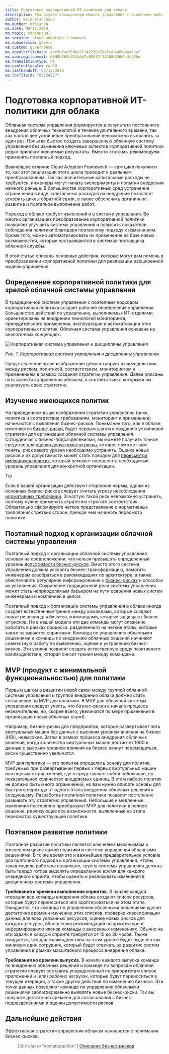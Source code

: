 ```yaml
---
title: Подготовка корпоративной ИТ-политики для облака
description: Реализуйте расширенную модель управления с основными действиями, такими как поэтапные изменения корпоративной политики и автоматическое применение.
author: BrianBlanchard
ms.author: brblanch
ms.date: 09/17/2019
ms.topic: conceptual
ms.service: cloud-adoption-framework
ms.subservice: govern
ms.custom: governance
ms.openlocfilehash: eec9c7ae36dbe92142226e78afcdd465e4aa66a2
ms.sourcegitcommit: 60d8b863d431b5d7c005f2f14488620b6c4c49be
ms.translationtype: HT
ms.contentlocale: ru-RU
ms.lasthandoff: 05/12/2020
ms.locfileid: "83224227"
---
```

<!-- markdownlint-disable MD026 -->

# <a name="prepare-corporate-it-policy-for-the-cloud"></a>Подготовка корпоративной ИТ-политики для облака

Облачная система управления формируется в результате постоянного внедрения облачных технологий в течение длительного времени, так как настоящее устойчивое преобразование невозможно выполнить за один раз. Попытка быстро создать завершенную облачную систему управления без изменения ключевых аспектов корпоративной политики редко приносит желаемые результаты. Вместо этого мы рекомендуем применять поэтапный подход.

Важнейшее отличие Cloud Adoption Framework — сам цикл покупки и то, как этот реализация этого цикла приводит к реальным преобразованиям. Так как значительные капитальные расходы не требуются, инженеры могут начать эксперименты и попытки внедрения намного раньше. В большинстве корпоративных сред устранение ограничения в виде капитальных расходов на внедрение позволяет ускорить циклы обратной связи, а также обеспечить органичное развитие и поэтапное выполнение работ.

Переход в облако требует изменений и в системе управления. Во многих организациях преобразование корпоративной политики позволяет улучшить систему управления и повысить показатели соблюдения политики благодаря поэтапному подходу к изменениям. Кроме того, можно автоматизировать их применение на базе новых возможностей, которые настраиваются в системах поставщика облачной службы.

В этой статье описаны основные действия, которые могут вам помочь в преобразовании корпоративной политики для реализации расширенной модели управления.

## <a name="define-corporate-policy-to-mature-cloud-governance"></a>Определение корпоративной политики для зрелой облачной системы управления

В традиционной системе управления с поэтапным подходом корпоративная политика создает рабочее определение управления. Большинство действий по управлению, выполняемых ИТ-отделами, ориентированы на внедрение технологий мониторинга, принудительного применения, эксплуатации и автоматизации этих корпоративных политик. Облачная система управления основана на аналогичных концепциях.

![Корпоративная система управления и дисциплины управления](../../_images/operational-transformation-govern-highres.png)

_Рис. 1. Корпоративная система управления и дисциплины управления._

Представленное выше изображение демонстрирует взаимодействия между риском, политикой, соответствием, мониторингом и применением в рамках создания стратегии управления. Далее описаны пять аспектов управления облаком, в соответствии с которыми вы реализуете свою стратегию.

## <a name="review-existing-policies"></a>Изучение имеющихся политик

На приведенном выше изображении стратегии управления (риск, политика и соответствие требованиям, мониторинг и применение) начинаются с выявления бизнес-рисков. Понимание того, как в облаке изменяются [бизнес-риски](./business-risk.md), будет первым шагом к созданию устойчивой стратегии для организации облачной системы управления. Сотрудничая с бизнес-подразделениями, вы можете получить точное средство для [оценки допустимости риска](./risk-tolerance.md), которое поможет вам понять, риск какого уровня необходимо устранить. Оценка новых рисков и их допустимости может стать поводом для [пересмотра имеющихся политик](./cloud-policy-review.md), который поможет определить необходимый уровень управления для конкретной организации.

> [!TIP]
> Если в вашей организации действуют сторонние нормы, одним из основных бизнес-рисков следует считать угрозу несоблюдения [нормативных требований](./regulatory-compliance.md). Зачастую такой риск невозможно устранить, поэтому нужно применять стратегию строгого соответствия. Обязательно сформируйте четкое представление о нормативных требованиях третьих сторон, прежде чем начинать пересмотр политики.

## <a name="an-incremental-approach-to-cloud-governance"></a>Поэтапный подход к организации облачной системы управления

Поэтапный подход к организации облачной системы управления основан на предположении, что нельзя превышать определенный уровень [допустимости бизнес-рисков](./risk-tolerance.md). Вместо этого система управления должна ускорять бизнес-трансформацию, помогать инженерам разобраться в рекомендациях по архитектуре, а также обеспечивать регулярное информирование о [бизнес-рисках](./business-risk.md) и способах их устранения. Сохранение традиционной роли системы управления может стать непреодолимым барьером на пути освоения новых систем инженерами и компанией в целом.

Поэтапный подход к организации системы управления в облаке иногда создает естественные трения между командами, которые создают новые решения для бизнеса, и командами, которые защищают бизнес от рисков. Но в нашей модели эти две команды могут слаженно работать в рамках процесса, разделенного на четкие этапы, которые также называются спринтами. Команда по управлению облачными решениями и команды по внедрению облачных решений начинают совместную работу по выявлению, оценке и устранению бизнес-рисков. Эти усилия позволят создать естественную среду позитивного взаимодействия, которая снизит трения между командами.

## <a name="minimum-viable-product-mvp-for-policy"></a>MVP (продукт с минимальной функциональностью) для политики

Первым шагом в развитии новой связи между группой облачной системы управления и группой внедрения облака должно стать соглашение по MVP для политики. В MVP для облачной системы управления следует учесть, что бизнес-риски в начале процесса незначительны, но, скорее всего, увеличатся по мере применения в организации новых облачных служб.

<!-- cSpell:ignore HBI -->

Например, бизнес-риски для предприятия, которое развертывает пять виртуальных машин без данных с высоким уровнем влияния на бизнес (HBI), невысокие. Затем в рамках процесса внедрения облачных решений, когда количество виртуальных машин достигнет 1000 и данные с высоким уровнем влияния на бизнес начнут перемещаться, риски существенно увеличатся.

MVP для политики — это попытка определить основу для политик, требуемых при развертывании первых _х_ первых виртуальных машин или первых _х_ приложений, где _х_ представляет собой небольшое, но показательное количество внедряемых единиц. В этом наборе политик не должно быть много ограничений, но вам нужно описать основы для быстрого перехода от одного этапа внедрения облачных решений к следующему. Разработка поэтапной политики позволит постепенно развивать эту стратегию управления. Небольшие и медленные изменения постепенно преобразуют MVP для политики в полное решение, реализующее все возможности, выявленные на этапе пересмотра существующей политики.

## <a name="incremental-policy-growth"></a>Поэтапное развитие политики

Поэтапное развитие политики является ключевым механизмом в жизненном цикле самой политики и системе управления облачными решениями. В то же время это и важнейшее предварительное условие для поэтапного подхода к организации системы управления. Чтобы такая модель работала правильно, группа системы управления должна быть твердо готова выделять определенное время для каждого очередного спринта, чтобы оценить и реализовать изменения в дисциплинах системы управления.

**Требования к времени выполнения спринтов.** В начале каждой итерации все команды внедрения облака создают список ресурсов, которые будут переноситься или адаптироваться на этом этапе. Ожидается, что команда по управлению облачными решениями уделит достаточно времени изучению этих списков, проверке классификации данных для всех указанных ресурсов, оценке новых рисков для каждого ресурса, обновлению рекомендаций по архитектуре и информированию членов команды о внесенных изменениях. Обычно на эти задачи в каждом спринте требуется от 10 до 30 часов. Также ожидается, что для взаимодействия на этом уровне будет выделен как минимум один сотрудник, который будет отвечать за развитие систем управления в рамках масштабного процесса внедрения облака.

**Требования ко времени выпуска.** В начале каждого выпуска команде по внедрению облачных решений и команде по вопросам облачной стратегии следует составить упорядоченный по приоритетам список приложений и (или) рабочих нагрузок, которые будут переноситься в текущей итерации, а также других действий по изменению бизнеса. Эти точки данных позволяют команде по управлению облачными решениями заблаговременно выявлять новые бизнес-риски. Так вы получите достаточно времени для согласования с бизнес-подразделениями и оценки допустимости рисков.

## <a name="next-steps"></a>Дальнейшие действия

Эффективная стратегия управления облаком начинается с понимания бизнес-рисков.

> [!div class="nextstepaction"]
> [Описание бизнес-рисков](./business-risk.md)
